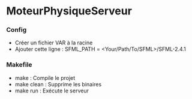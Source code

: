 # MoteurPhysiqueServeur

### Config ###

* Créer un fichier VAR à la racine
* Ajouter cette ligne : SFML_PATH = \<Your/Path/To/SFML\>/SFML-2.4.1

### Makefile ###

* make : Compile le projet
* make clean : Supprime les binaires
* make run : Exécute le serveur

